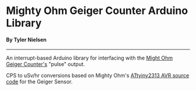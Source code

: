# Mighty Ohm Geiger Counter Arduino Library 
#### By Tyler Nielsen 
---
An interrupt-based Arduino library for interfacing with the [Might Ohm Geiger Counter's](https://mightyohm.com/blog/products/geiger-counter/) "pulse" output. 

CPS to uSv/hr conversions based on Mighty Ohm's [ATtyiny2313 AVR source code](https://mightyohm.com/blog/products/geiger-counter/source-code/) for the Geiger Sensor. 